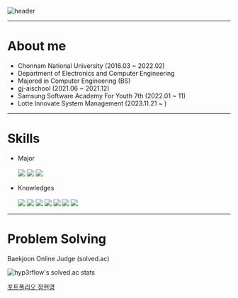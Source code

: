 <!--
**gandi0330/gandi0330** is a ✨ _special_ ✨ repository because its `README.md` (this file) appears on your GitHub profile.

Here are some ideas to get you started:

- 🔭 I’m currently working on ...
- 🌱 I’m currently learning ...
- 👯 I’m looking to collaborate on ...
- 🤔 I’m looking for help with ...
- 💬 Ask me about ...
- 📫 How to reach me: ...
- 😄 Pronouns: ...
- ⚡ Fun fact: ....

![Anurag's GitHub stats](https://github-readme-stats.vercel.app/api?username=gandi0330&show_icons=true&theme=radical)
[![Top Langs](https://github-readme-stats.vercel.app/api/top-langs/?username=gandi0330&layout=compact)](https://github.com/anurahazra/github-readme-stats)
-->



![header](https://capsule-render.vercel.app/api?type=waving&color=auto&height=300&section=header&text=HYEONMYEONG%20JUNG&fontSize=60&fontAlign=60&fontAlignY=80)

---

# About me

- Chonnam National University (2016.03 ~ 2022.02)
- Department of Electronics and Computer Engineering
- Majored in Computer Engineering (BS)
- gj-aischool (2021.06 ~ 2021.12)
- Samsung Software Academy For Youth 7th (2022.01 ~ 11)
- Lotte Innovate System Management (2023.11.21 ~ )

---

# Skills

- Major <br><br>
<img src="https://img.shields.io/badge/JAVA-007396?style=for-the-badge&logo=java&logoColor=white"> <img src="https://img.shields.io/badge/spring-6DB33F?style=for-the-badge&logo=spring&logoColor=white"> <img src="https://img.shields.io/badge/mysql-4479A1?style=for-the-badge&logo=mysql&logoColor=white"> 

- Knowledges<br><br>
<img src="https://img.shields.io/badge/python-3776AB?style=for-the-badge&logo=python&logoColor=white"> <img src="https://img.shields.io/badge/html5-E34F26?style=for-the-badge&logo=html5&logoColor=white"> <img src="https://img.shields.io/badge/css-1572B6?style=for-the-badge&logo=css3&logoColor=white"> <img src="https://img.shields.io/badge/javascript-F7DF1E?style=for-the-badge&logo=javascript&logoColor=black"> <img src="https://img.shields.io/badge/jquery-0769AD?style=for-the-badge&logo=jquery&logoColor=white"> <img src="https://img.shields.io/badge/react-61DAFB?style=for-the-badge&logo=react&logoColor=black"> <img src="https://img.shields.io/badge/vue.js-4FC08D?style=for-the-badge&logo=vue.js&logoColor=white"> 

---

# Problem Solving

Baekjoon Online Judge (solved.ac)

![hyp3rflow's solved.ac stats](https://github-readme-solvedac.hyp3rflow.vercel.app/api/?handle=gandi0330)

[포트폴리오 정현명](https://github.com/gandi0330/gandi0330/blob/main/%ED%8F%AC%ED%8A%B8%ED%8F%B4%EB%A6%AC%EC%98%A4%20%EC%A0%95%ED%98%84%EB%AA%85.pdf)


